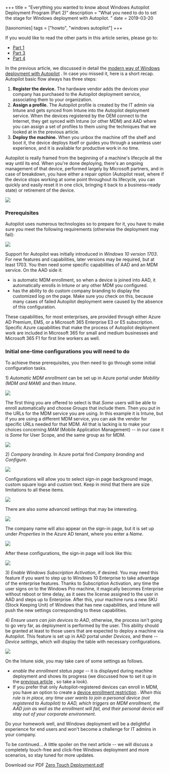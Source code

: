 +++
title = "Everything you wanted to know about Windows Autopilot Deployment Program (Part 2)"
description = "What you need to do to set the stage for Windows deployment with Autopilot. "
date = 2019-03-20

[taxonomies]
tags = ["howto", "windows autopilot"]
+++

If you would like to read the other parts in this article series,
please go to:

-   [Part
    1](https://o365hq.com/blog/everything-you-wanted-to-know-about-windows-autopilot-deployment-program-part-1)
-   [Part
    3](https://o365hq.com/blog/everything-you-wanted-to-know-about-windows-autopilot-deployment-program-part-3)
-   [Part
    4](https://o365hq.com/blog/everything-you-wanted-to-know-about-windows-autopilot-deployment-program-part-4)

In the previous article, we discussed in detail the [modern way of
Windows deployment with
Autopilot](https://o365hq.com/blog/everything-you-wanted-to-know-about-windows-autopilot-deployment-program-part-1)
. In case you missed it, here is a short recap. Autopilot basic flow
always has three steps:

1.  **Register the device.** The hardware vendor adds the devices your
    company has purchased to the Autopilot deployment service,
    associating them to your organization.
2.  **Assign a profile.** The Autopilot profile is created by the IT
    admin via Intune and gets synced from Intune into the Autopilot
    deployment service. When the devices registered by the OEM
    connect to the Internet, they get synced with Intune (or other
    MDM) and AAD where you can assign a set of
    profiles to them using the techniques that we looked at in the
    previous article.
3.  **Deploy the machine.** When you unbox the machine off the shelf and
    boot it, the device deploys itself or guides you through a seamless
    user experience, and it is available for productive work in no time.

Autopilot is really framed from the beginning of a machine's lifecycle
all the way until its end. When you're done deploying, there's an
ongoing management of that device, performed largely by Microsoft
partners, and in case of breakdown, you have either a repair option
(Autopilot reset, where if the device stops working at some point throughout
its lifecycle, you can quickly and easily reset it in one click, bringing
it back to a business-ready state) or retirement of the device.

![](https://o365hq.com/images/270.png)

### Prerequisites

Autopilot uses numerous technologies so to prepare for it, you have to
make sure you meet the following requirements (otherwise the deployment
may fail):

![](https://o365hq.com/images/275.png)

Support for Autopilot was initially introduced in *Windows 10 version
1703*. For new features and capabilities, later versions may be required,
but at least 1703. You then need some specific capabilities of
AAD and an MDM service. On the AAD
side it:

-   is automatic MDM enrollment, so when a device is joined
    into AAD, it automatically enrolls in Intune or any other
    MDM you configured.
-   has the ability to do custom company branding to display the customized log
    on the page. Make sure you check on this, because many cases of failed
    Autopilot deployment were caused by the absence of this
    configuration.

These capabilities, for most enterprises, are provided through either
Azure AD Premium, EMS, or a Microsoft 365 Enterprise E3 or E5
subscription. Specific Azure capabilities that make the process of
Autopilot deployment work are included in Microsoft 365 for small and
medium businesses and Microsoft 365 F1 for first line workers as well.

### Initial one-time configurations you will need to do

To achieve these prerequisites, you then need to go through some
initial configuration tasks.

1\) *Automatic MDM enrollment* can be set up in Azure portal
under *Mobility (MDM and MAM)* and then *Intune*.

![](https://o365hq.com/images/274.png)

The first thing you are offered to select is that *Some* users will be able
to enroll automatically and choose *Groups* that include them. Then
you put in the URLs for the MDM service you are
using. In this example it is Intune, but if you are using a different
MDM service, you can ask the vendor for specific URLs
needed for that MDM. All that is lacking is to make your
choices concerning *MAM* (Mobile Application Management) -- in
our case it is *Some* for User Scope, and the same group as for
MDM.

![](https://o365hq.com/images/277.png)

2\) *Company branding*. In Azure portal find *Company branding* and
*Configure*.

![](https://o365hq.com/images/276.png)

Configurations will allow you to select sign-in page background image,
custom square logo and custom text. Keep in mind that there are size
limitations to all these items.

![](https://o365hq.com/images/271.png)

There are also some advanced settings that may be interesting.

![](https://o365hq.com/images/272.png)

The company name will also appear on the sign-in page, but it is set up
under *Properties* in the Azure AD tenant, where you enter a *Name*.

![](https://o365hq.com/images/279.png)

After these configurations, the sign-in page will look like this:

![](https://o365hq.com/images/278.png)

3\) *Enable Windows Subscription Activation*, if desired. You may need
this feature if you want to step up to Windows 10 Enterprise to take
advantage of the enterprise features. Thanks to Subscription Activation,
any time the user signs on to the Windows Pro machine, it magically
becomes Enterprise without reboot or time delay, as it sees the license
assigned to the user in AAD and steps up to Enterprise. After
this, your machine runs a new SKU (Stock Keeping Unit) of
Windows that has new capabilities, and Intune will push the new settings
corresponding to these capabilities.

4\) *Ensure users can join devices to AAD*, otherwise, the
process isn't going to go very far, as deployment is performed by the
user. This ability should be granted at least to those users that are
expected to deploy a machine via Autopilot. This feature is set up in
AAD portal under *Devices*, and there -- *Device settings*,
which will display the table with necessary configurations.

![](https://o365hq.com/images/273.png)

On the Intune side, you may take care of some settings as follows.

-   *enable the enrollment status page* -- it is displayed during
    machine deployment and shows its progress (we discussed how to
    set it up in the [previous
    article](https://o365hq.com/blog/everything-you-wanted-to-know-about-windows-autopilot-deployment-program-part-1)
    , so take a look).
-   If you prefer that only Autopilot-registered devices can enroll in
    MDM, you have an option to create a [device enrollment
    restriction](https://docs.microsoft.com/en-us/intune/enrollment-restrictions-set)
    . *When this rule is in place, any time user wants to join a
    personal device (not registered to Autopilot) to AAD, which
    triggers an MDM enrollment, the AAD join as well
    as the enrollment will fail, and their personal device will stay out
    of your corporate environment*.

Do your homework well, and Windows deployment will be a delightful
experience for end users and won't become a challenge for IT admins in
your company.

To be continued... A little spoiler on the next article -- we will
discuss a completely touch-free and click-free Windows deployment and
more scenarios, so stay tuned for more updates.

Download our PDF [Zero Touch
Deployment.pdf](/file_download/12/Zero_touch_deployment.pdf)
